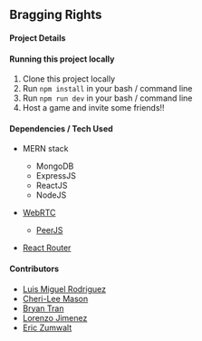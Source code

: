 ## Bragging Rights

#### Project Details

#### Running this project locally

1. Clone this project locally
2. Run `npm install` in your bash / command line
3. Run `npm run dev` in your bash / command line
4. Host a game and invite some friends!!

#### Dependencies / Tech Used

- MERN stack
  - MongoDB
  - ExpressJS
  - ReactJS
  - NodeJS

- [WebRTC](https://webrtc.org/)
  - [PeerJS](https://peerjs.com/)

- [React Router](https://reacttraining.com/react-router/web/guides/quick-start)

#### Contributors

- [Luis Miguel Rodriguez](https://github.com/LuisMiguelRodriguez)
- [Cheri-Lee Mason](https://github.com/clsoar)
- [Bryan Tran](https://github.com/bryan89tran)
- [Lorenzo Jimenez](https://github.com/Lorejimenez1)
- [Eric Zumwalt](https://github.com/ZumDeWald)
